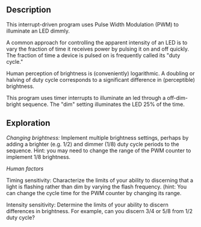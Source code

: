## Description
This interrupt-driven program uses Pulse Width Modulation (PWM) to
illuminate an LED dimmly. 

A common approach for controlling the apparent intensity of an LED is to
vary the fraction of time it receives power by pulsing it on and
off quickly.  The fraction of time a device is pulsed on is
frequently called its "duty cycle."

Human perception of brightness is (conveniently) logarithmic.  A
doubling or halving of duty cycle corresponds to a significant
difference in (perceptible) brightness. 

This program uses timer interrupts to illuminate an led through a
off-dim-bright sequence.  The "dim" setting illuminates the LED 25%
of the time.

## Exploration

_Changing brightness:_ Implement multiple
brightness settings, perhaps by adding a brighter (e.g. 1/2) and
dimmer (1/8) duty cycle periods to the sequence.  Hint: you may need
to change the range of the PWM counter to implement 1/8 brightness.

_Human factors_

Timing sensitivity: Characterize the limits of your ability to
discerning that a light is flashing rather than dim by varying the
flash frequency.  (hint: You can change the cycle time for the PWM
counter by changing its range.

Intensity sensitivity: Determine the limits of your ability to
discern differences in brightness.  For example, can you discern
3/4 or 5/8 from 1/2 duty cycle?   








